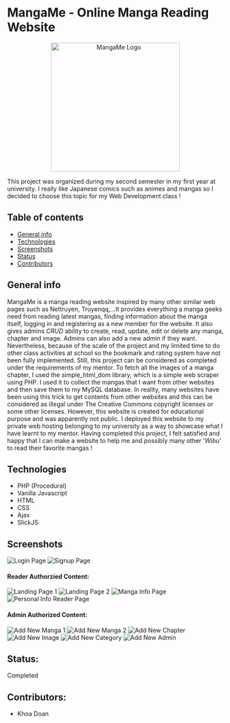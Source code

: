 # MangaMe - Online Manga Reading Website

<p align="center">
  <img src="https://github.com/DNT-Khoa/MangaMe-Web-Development-Project/blob/master/img/MangaMe-logo.png" width="300" title="MangaMe Logo">
</p>
This project was organized during my second semester in my first year at university. I really like Japanese comics such as animes and mangas so I decided to choose this topic for my Web Development class !

## Table of contents
* [General info](#general-info)
* [Technologies](#technologies)
* [Screenshots](#screenshots)
* [Status](#status)
* [Contributors](#contributors)

## General info
MangaMe is a manga reading website inspired by many other similar web pages such as Nettruyen, Truyenqq,...It provides everything a manga geeks need from reading latest mangas, finding information about the manga itself, logging in and registering as a new member for the website. It also gives admins *CRUD* ability to create, read, update, edit or delete any manga, chapter and image. Admins can also add a new admin if they want. Nevertheless, because of the scale of the project and my limited time to do other class activities at school so the bookmark and rating system have not been fully implemented. Still, this project can be considered as completed under the requirements of my mentor. To fetch all the images of a manga chapter, I used the simple_html_dom library, which is a simple web scraper using PHP. I used it to collect the mangas that I want from other websites and then save them to my MySQL database. In reality, many websites have been using this trick to get contents from other websites and this can be considered as illegal under The Creative Commons copyright licenses or some other licenses. However, this website is created for educational purpose and was apparently not public. I deployed this website to my private web hosting belonging to my university as a way to showcase what I have learnt to my mentor. Having completed this project, I felt satisfied and happy that I can make a website to help me and possibly many other '*Wibu*' to read their favorite mangas !

## Technologies
- PHP (Procedural)
- Vanilla Javascript
- HTML
- CSS
- Ajax 
- SlickJS
## Screenshots
![Login Page](https://github.com/DNT-Khoa/MangaMe-Web-Development-Project/blob/master/img/Login%20Page.PNG)
![Signup Page](https://github.com/DNT-Khoa/MangaMe-Web-Development-Project/blob/master/img/Sign%20Up%20Page.PNG)

#### Reader Authorzied Content:

![Landing Page 1](https://github.com/DNT-Khoa/MangaMe-Web-Development-Project/blob/master/img/Landing%20Page.PNG)
![Landing Page 2](https://github.com/DNT-Khoa/MangaMe-Web-Development-Project/blob/master/img/Landing%20Page%202.PNG)
![Manga Info Page](https://github.com/DNT-Khoa/MangaMe-Web-Development-Project/blob/master/img/Manga%20Info%20Page.PNG)
![Personal Info Reader Page](https://github.com/DNT-Khoa/MangaMe-Web-Development-Project/blob/master/img/Personal%20Info%20Reader.PNG)


#### Admin Authorized Content:


![Add New Manga 1](https://github.com/DNT-Khoa/MangaMe-Web-Development-Project/blob/master/img/Add%20Manga%20Page%201.PNG)
![Add New Manga 2](https://github.com/DNT-Khoa/MangaMe-Web-Development-Project/blob/master/img/Add%20Manga%20Page%202.PNG)
![Add New Chapter](https://github.com/DNT-Khoa/MangaMe-Web-Development-Project/blob/master/img/Add%20Chapter.PNG)
![Add New Image](https://github.com/DNT-Khoa/MangaMe-Web-Development-Project/blob/master/img/Add%20Image.PNG)
![Add New Category](https://github.com/DNT-Khoa/MangaMe-Web-Development-Project/blob/master/img/Add%20Category.PNG)
![Add New Admin](https://github.com/DNT-Khoa/MangaMe-Web-Development-Project/blob/master/img/Add%20New%20Admin.PNG)

## Status: 
Completed

## Contributors:
- Khoa Doan
